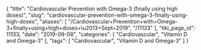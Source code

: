 {
    "title": "Cardiovascular Prevention with Omega-3 (finally using high doses)",
    "slug": "cardiovascular-prevention-with-omega-3-finally-using-high-doses",
    "aliases": [
        "/Cardiovascular+Prevention+with+Omega-3+finally+using+high+doses+\u2013+Sept+2019",
        "/11133"
    ],
    "tiki_page_id": 11133,
    "date": "2019-09-08",
    "categories": [
        "Cardiovascular",
        "Vitamin D and Omega-3"
    ],
    "tags": [
        "Cardiovascular",
        "Vitamin D and Omega-3"
    ]
}